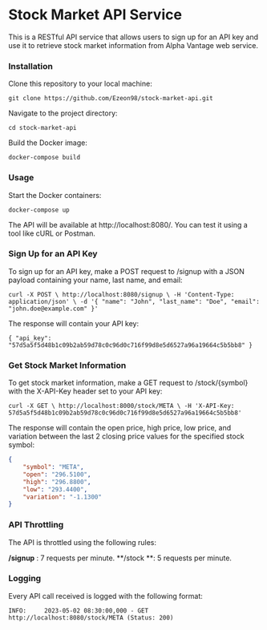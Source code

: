 # Stock Market API Service
This is a RESTful API service that allows users to sign up for an API key and use it to retrieve stock market information from Alpha Vantage web service.

### Installation
Clone this repository to your local machine:

`git clone https://github.com/Ezeon98/stock-market-api.git`

Navigate to the project directory:

`cd stock-market-api`

Build the Docker image:

`docker-compose build`

### Usage

Start the Docker containers:

`docker-compose up`

The API will be available at http://localhost:8080/. You can test it using a tool like cURL or Postman.

### Sign Up for an API Key
To sign up for an API key, make a POST request to /signup with a JSON payload containing your name, last name, and email:

`curl -X POST \
http://localhost:8080/signup \
  -H 'Content-Type: application/json' \
  -d '{
    "name": "John",
    "last_name": "Doe",
    "email": "john.doe@example.com"
}'`

The response will contain your API key:

`{
    "api_key": "57d5a5f5d48b1c09b2ab59d78c0c96d0c716f99d8e5d6527a96a19664c5b5bb8"
}`

### Get Stock Market Information
To get stock market information, make a GET request to /stock/{symbol} with the X-API-Key header set to your API key:

`curl -X GET \
  http://localhost:8000/stock/META \
  -H 'X-API-Key: 57d5a5f5d48b1c09b2ab59d78c0c96d0c716f99d8e5d6527a96a19664c5b5bb8'`

The response will contain the open price, high price, low price, and variation between the last 2 closing price values for the specified stock symbol:

```json
{
    "symbol": "META",
    "open": "296.5100",
    "high": "296.8800",
    "low": "293.4400",
    "variation": "-1.1300"
}
```
### API Throttling
The API is throttled using the following rules:

**/signup** : 7 requests per minute.
**/stock **: 5 requests per minute.

### Logging
Every API call received is logged with the following format:

`INFO:     2023-05-02 08:30:00,000 - GET http://localhost:8080/stock/META (Status: 200)`